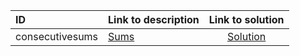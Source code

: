 | ID | Link to description | Link to solution |
|:---|:---|:---:|
| consecutivesums    | [Sums](https://open.kattis.com/problems/consecutivesums   ) | [Solution](https://github.com/versenyi98/leetcode-solutions/tree/main/solutions/Sums)|
